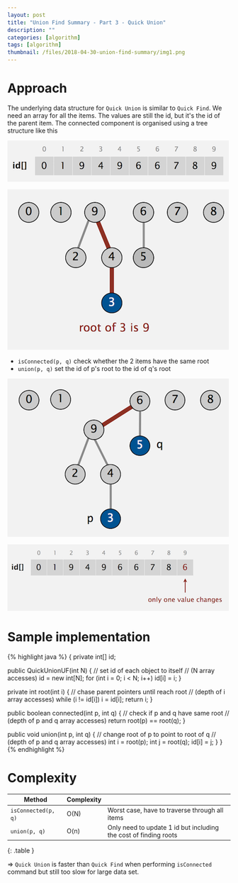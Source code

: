 ```yaml
---
layout: post
title: "Union Find Summary - Part 3 - Quick Union"
description: ""
categories: [algorithm]
tags: [algorithm]
thumbnail: /files/2018-04-30-union-find-summary/img1.png
---
```


# Approach

The underlying data structure for `Quick Union` is similar to `Quick Find`. We need an array for all
the items. The values are still the id, but it's the id of the parent item. The connected component
is organised using a tree structure like this

![](/files/2018-04-30-union-find-summary/img5.png)

![](/files/2018-04-30-union-find-summary/img6.png)

- `isConnected(p, q)` check whether the 2 items have the same root
- `union(p, q)` set the id of p's root to the id of q's root

<!-- more -->

![](/files/2018-04-30-union-find-summary/img7.png)

![](/files/2018-04-30-union-find-summary/img8.png)

# Sample implementation

{% highlight java %}
{
  private int[] id;

  public QuickUnionUF(int N)
  {
    // set id of each object to itself
    // (N array accesses)
    id = new int[N];
    for (int i = 0; i < N; i++) id[i] = i;
  }

  private int root(int i)
  {
    // chase parent pointers until reach root
    // (depth of i array accesses)
    while (i != id[i]) i = id[i];
    return i;
  }

  public boolean connected(int p, int q)
  {
    // check if p and q have same root
    // (depth of p and q array accesses)
    return root(p) == root(q);
  }

  public void union(int p, int q)
  {
    // change root of p to point to root of q
    // (depth of p and q array accesses)
    int i = root(p);
    int j = root(q);
    id[i] = j;
  }
}
{% endhighlight %}

# Complexity

|Method|Complexity||
|----|----|----|
|`isConnected(p, q)`|O(N)|Worst case, have to traverse through all items|
|`union(p, q)`|O(n)|Only need to update 1 id but including the cost of finding roots|
{: .table }

=> `Quick Union` is faster than `Quick Find` when performing `isConnected` command but still too slow
for large data set.
